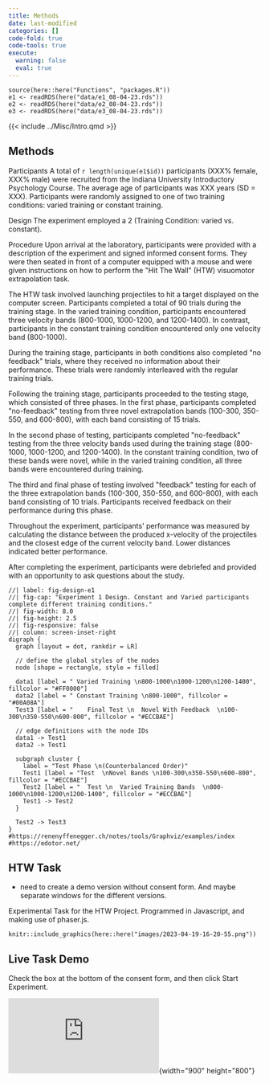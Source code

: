 ```yaml
---
title: Methods
date: last-modified
categories: []
code-fold: true
code-tools: true
execute: 
  warning: false
  eval: true
---
```



```{r}
source(here::here("Functions", "packages.R"))
e1 <- readRDS(here("data/e1_08-04-23.rds")) 
e2 <- readRDS(here("data/e2_08-04-23.rds")) 
e3 <- readRDS(here("data/e3_08-04-23.rds")) 

```


{{< include ../Misc/Intro.qmd >}}



## Methods

Participants
A total of `r length(unique(e1$id))` participants (XXX% female, XXX% male) were recruited from the Indiana University Introductory Psychology Course. The average age of participants was XXX years (SD = XXX). Participants were randomly assigned to one of two training conditions: varied training or constant training. 

Design
The experiment employed a 2 (Training Condition: varied vs. constant). 

Procedure
Upon arrival at the laboratory, participants were provided with a description of the experiment and signed informed consent forms. They were then seated in front of a computer equipped with a mouse and were given instructions on how to perform the "Hit The Wall" (HTW) visuomotor extrapolation task.

The HTW task involved launching projectiles to hit a target displayed on the computer screen. Participants completed a total of 90 trials during the training stage. In the varied training condition, participants encountered three velocity bands (800-1000, 1000-1200, and 1200-1400). In contrast, participants in the constant training condition encountered only one velocity band (800-1000).

During the training stage, participants in both conditions also completed "no feedback" trials, where they received no information about their performance. These trials were randomly interleaved with the regular training trials.

Following the training stage, participants proceeded to the testing stage, which consisted of three phases. In the first phase, participants completed "no-feedback" testing from three novel extrapolation bands (100-300, 350-550, and 600-800), with each band consisting of 15 trials.

In the second phase of testing, participants completed "no-feedback" testing from the three velocity bands used during the training stage (800-1000, 1000-1200, and 1200-1400). In the constant training condition, two of these bands were novel, while in the varied training condition, all three bands were encountered during training.

The third and final phase of testing involved "feedback" testing for each of the three extrapolation bands (100-300, 350-550, and 600-800), with each band consisting of 10 trials. Participants received feedback on their performance during this phase.

Throughout the experiment, participants' performance was measured by calculating the distance between the produced x-velocity of the projectiles and the closest edge of the current velocity band. Lower distances indicated better performance.

After completing the experiment, participants were debriefed and provided with an opportunity to ask questions about the study.


```{dot}
//| label: fig-design-e1
//| fig-cap: "Experiment 1 Design. Constant and Varied participants complete different training conditions."
//| fig-width: 8.0
//| fig-height: 2.5
//| fig-responsive: false
//| column: screen-inset-right
digraph {
  graph [layout = dot, rankdir = LR]

  // define the global styles of the nodes
  node [shape = rectangle, style = filled]

  data1 [label = " Varied Training \n800-1000\n1000-1200\n1200-1400", fillcolor = "#FF0000"]
  data2 [label = " Constant Training \n800-1000", fillcolor = "#00A08A"]
  Test3 [label = "    Final Test \n  Novel With Feedback  \n100-300\n350-550\n600-800", fillcolor = "#ECCBAE"]

  // edge definitions with the node IDs
  data1 -> Test1
  data2 -> Test1

  subgraph cluster {
    label = "Test Phase \n(Counterbalanced Order)"
    Test1 [label = "Test  \nNovel Bands \n100-300\n350-550\n600-800", fillcolor = "#ECCBAE"]
    Test2 [label = "  Test \n  Varied Training Bands  \n800-1000\n1000-1200\n1200-1400", fillcolor = "#ECCBAE"]
    Test1 -> Test2
  }

  Test2 -> Test3
}
#https://renenyffenegger.ch/notes/tools/Graphviz/examples/index
#https://edotor.net/
```







## HTW Task
* need to create a demo version without consent form. And maybe separate windows for the different versions. 

Experimental Task for the HTW Project. Programmed in Javascript, and making use of phaser.js.


```{r out.width = "70%", echo=FALSE, message=FALSE, warning=FALSE, fig.align='center'}
knitr::include_graphics(here::here("images/2023-04-19-16-20-55.png"))
```

<!-- ![](images/2023-04-19-16-20-55.png) -->
<!-- `r knitr::include_graphics(here::here("images/2023-04-19-16-20-55.png"))` -->


## Live Task Demo

Check the box at the bottom of the consent form, and then click Start Experiment. 

![HTW_Task](https://pcl.sitehost.iu.edu/tg/HTW/HTW_Index_Of.html){width="900" height="800"}


